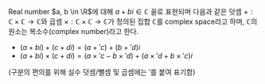 Real number $a, b \in \R$에 대해 $a + bi \in \mathbb C$ 꼴로 표현되며 다음과 같은 덧셈 $+ : \mathbb{C} \times \mathbb C \to \mathbb C$와 곱셈 $\times : \mathbb{C} \times \mathbb C \to \mathbb C$가 정의된 집합 $\mathbb C$를 complex space라고 하며, $\mathbb C$의 원소는 복소수(complex number)라고 한다.
- $(a + bi) + (c + di) = (a +' c) + (b +' d)i$
- $(a + bi) \times (c + di) = (a\times'c - b\times'd)+(a\times' d + b\times' c)i$

(구분의 편의를 위해 실수 덧셈/뺄셈 및 곱셈에는 $'$를 붙여 표기함)